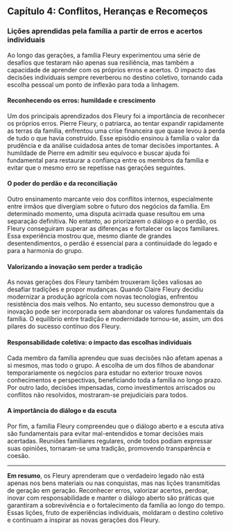 
## Capítulo 4: Conflitos, Heranças e Recomeços

### Lições aprendidas pela família a partir de erros e acertos individuais

Ao longo das gerações, a família Fleury experimentou uma série de desafios que testaram não apenas sua resiliência, mas também a capacidade de aprender com os próprios erros e acertos. O impacto das decisões individuais sempre reverberou no destino coletivo, tornando cada escolha pessoal um ponto de inflexão para toda a linhagem.

#### Reconhecendo os erros: humildade e crescimento

Um dos principais aprendizados dos Fleury foi a importância de reconhecer os próprios erros. Pierre Fleury, o patriarca, ao tentar expandir rapidamente as terras da família, enfrentou uma crise financeira que quase levou à perda de tudo o que havia construído. Esse episódio ensinou à família o valor da prudência e da análise cuidadosa antes de tomar decisões importantes. A humildade de Pierre em admitir seu equívoco e buscar ajuda foi fundamental para restaurar a confiança entre os membros da família e evitar que o mesmo erro se repetisse nas gerações seguintes.

#### O poder do perdão e da reconciliação

Outro ensinamento marcante veio dos conflitos internos, especialmente entre irmãos que divergiam sobre o futuro dos negócios da família. Em determinado momento, uma disputa acirrada quase resultou em uma separação definitiva. No entanto, ao priorizarem o diálogo e o perdão, os Fleury conseguiram superar as diferenças e fortalecer os laços familiares. Essa experiência mostrou que, mesmo diante de grandes desentendimentos, o perdão é essencial para a continuidade do legado e para a harmonia do grupo.

#### Valorizando a inovação sem perder a tradição

As novas gerações dos Fleury também trouxeram lições valiosas ao desafiar tradições e propor mudanças. Quando Claire Fleury decidiu modernizar a produção agrícola com novas tecnologias, enfrentou resistência dos mais velhos. No entanto, seu sucesso demonstrou que a inovação pode ser incorporada sem abandonar os valores fundamentais da família. O equilíbrio entre tradição e modernidade tornou-se, assim, um dos pilares do sucesso contínuo dos Fleury.

#### Responsabilidade coletiva: o impacto das escolhas individuais

Cada membro da família aprendeu que suas decisões não afetam apenas a si mesmos, mas todo o grupo. A escolha de um dos filhos de abandonar temporariamente os negócios para estudar no exterior trouxe novos conhecimentos e perspectivas, beneficiando toda a família no longo prazo. Por outro lado, decisões impensadas, como investimentos arriscados ou conflitos não resolvidos, mostraram-se prejudiciais para todos.

#### A importância do diálogo e da escuta

Por fim, a família Fleury compreendeu que o diálogo aberto e a escuta ativa são fundamentais para evitar mal-entendidos e tomar decisões mais acertadas. Reuniões familiares regulares, onde todos podiam expressar suas opiniões, tornaram-se uma tradição, promovendo transparência e coesão.

---

**Em resumo**, os Fleury aprenderam que o verdadeiro legado não está apenas nos bens materiais ou nas conquistas, mas nas lições transmitidas de geração em geração. Reconhecer erros, valorizar acertos, perdoar, inovar com responsabilidade e manter o diálogo aberto são práticas que garantiram a sobrevivência e o fortalecimento da família ao longo do tempo. Essas lições, fruto de experiências individuais, moldaram o destino coletivo e continuam a inspirar as novas gerações dos Fleury.
```
